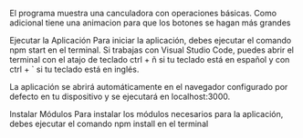 El programa muestra una canculadora con operaciones básicas. Como adicional tiene una animacion para que los botones se hagan más grandes

Ejecutar la Aplicación
Para iniciar la aplicación, debes ejecutar el comando npm start en el terminal. Si trabajas con Visual Studio Code, puedes abrir el terminal con el atajo de teclado ctrl + ñ si tu teclado está en español y con ctrl + `  si tu teclado está en inglés.

La aplicación se abrirá automáticamente en el navegador configurado por defecto en tu dispositivo y se ejecutará en localhost:3000.

Instalar Módulos
Para instalar los módulos necesarios para la aplicación, debes ejecutar el comando npm install en el terminal
